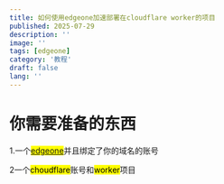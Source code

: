 ```yaml
---
title: 如何使用edgeone加速部署在cloudflare worker的项目
published: 2025-07-29
description: ''
image: ''
tags: [edgeone]
category: '教程'
draft: false 
lang: ''
---
```


# 你需要准备的东西

1.一个<mark>[edgeone](https://edgeone.ai/)</mark>并且绑定了你的域名的账号

2一个<mark>choudflare</mark>账号和<mark>worker</mark>项目
